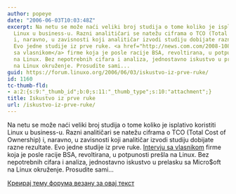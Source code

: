 ```yaml
---
author: popeye
date: "2006-06-03T10:03:48Z"
excerpt: Na netu se može naći veliki broj studija o tome koliko je isplativo koristiti
  Linux u business-u. Razni analitičari se natežu ciframa o TCO (Total Cost of Ownership)
  i, naravno, u zavisnosti koji analitičar izvodi studiju dobijate razne rezultate.
  Evo jedne studije iz prve ruke. <a href="http://news.com.com/2008-1082_3-5065859.html">Intervju
  sa vlasnikom</a> firme koja je posle racije BSA, revoltirana, u potpunosti pre&scaron;la
  na Linux. Bez nepotrebnih cifara i analiza, jednostavno iskustvo u prelasku sa Micro$oft
  na Linux okruženje. Prosudite sami...
guid: https://forum.linuxo.org/2006/06/03/iskustvo-iz-prve-ruke/
id: 1160
tc-thumb-fld:
- a:2:{s:9:"_thumb_id";b:0;s:11:"_thumb_type";s:10:"attachment";}
title: Iskustvo iz prve ruke
url: /iskustvo-iz-prve-ruke/
---
```

Na netu se može naći veliki broj studija o tome koliko je isplativo koristiti Linux u business-u. Razni analitičari se natežu ciframa o TCO (Total Cost of Ownership) i, naravno, u zavisnosti koji analitičar izvodi studiju dobijate razne rezultate. Evo jedne studije iz prve ruke. [Intervju sa vlasnikom](http://news.com.com/2008-1082_3-5065859.html) firme koja je posle racije BSA, revoltirana, u potpunosti pre&scaron;la na Linux. Bez nepotrebnih cifara i analiza, jednostavno iskustvo u prelasku sa Micro$oft na Linux okruženje. Prosudite sami&#8230;<!--break-->

[Креирај тему форума везану за овај текст](https://linuxo.org/nova-tema-na-forumu/?se_pid=1160)